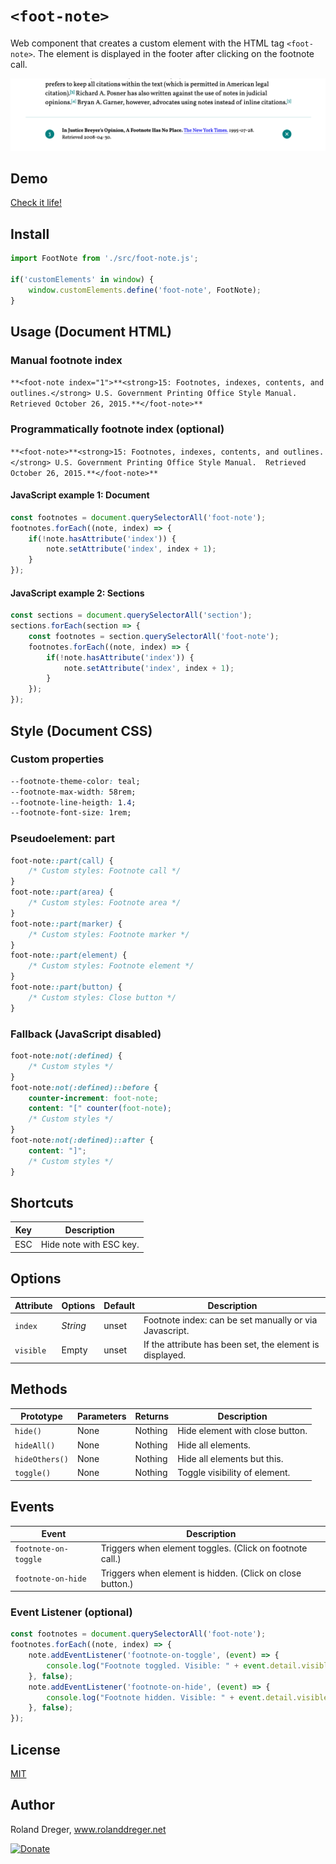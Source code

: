# `<foot-note>`

Web component that creates a custom element with the HTML tag `<foot-note>`. The element is displayed in the footer after clicking on the footnote call.

<img src="https://github.com/RolandDreger/web-components/raw/master/foot-note/foot-note_web_component.png" title="Footnote web component" alt="Footnote web component">


## Demo

[Check it life!](https://www.rolanddreger.net/components/foot-note/index.html) 


## Install

```javascript
import FootNote from './src/foot-note.js';

if('customElements' in window) {
	window.customElements.define('foot-note', FootNote);
}
```


## Usage (Document HTML)
### Manual footnote index
`
**<foot-note index="1">**<strong>15: Footnotes, indexes, contents, and outlines.</strong> U.S. Government Printing Office Style Manual.  Retrieved October 26, 2015.**</foot-note>**
`

### Programmatically footnote index (optional)
`
**<foot-note>**<strong>15: Footnotes, indexes, contents, and outlines.</strong> U.S. Government Printing Office Style Manual.  Retrieved October 26, 2015.**</foot-note>**
`

#### JavaScript example 1: Document

```javascript
const footnotes = document.querySelectorAll('foot-note');
footnotes.forEach((note, index) => {
	if(!note.hasAttribute('index')) {
		note.setAttribute('index', index + 1);
	}
});
```

#### JavaScript example 2: Sections
```javascript
const sections = document.querySelectorAll('section');
sections.forEach(section => {
	const footnotes = section.querySelectorAll('foot-note');
	footnotes.forEach((note, index) => {
		if(!note.hasAttribute('index')) {
			note.setAttribute('index', index + 1);
		}
	});
});
```


## Style (Document CSS)
### Custom properties
```css
--footnote-theme-color: teal;
--footnote-max-width: 58rem;
--footnote-line-heigth: 1.4;
--footnote-font-size: 1rem;
```

### Pseudoelement: part
```css
foot-note::part(call) {
	/* Custom styles: Footnote call */
}
foot-note::part(area) {
	/* Custom styles: Footnote area */
}
foot-note::part(marker) {
	/* Custom styles: Footnote marker */
}
foot-note::part(element) {
	/* Custom styles: Footnote element */
}
foot-note::part(button) {
	/* Custom styles: Close button */
}
```

### Fallback (JavaScript disabled)
```css
foot-note:not(:defined) {
	/* Custom styles */
}
foot-note:not(:defined)::before {
	counter-increment: foot-note;                  
  	content: "[" counter(foot-note);
	/* Custom styles */
}
foot-note:not(:defined)::after {             
  	content: "]";
	/* Custom styles */
}
```

## Shortcuts

| Key | Description            |
| --- | ---------------------- |
| ESC | Hide note with ESC key.|


## Options

| Attribute | Options  | Default | Description                                              | 
| --------- | -------- | ------- | -------------------------------------------------------- | 
| `index`   | *String* | unset   | Footnote index: can be set manually or via Javascript.   | 
| `visible` | Empty    | unset   | If the attribute has been set, the element is displayed. |


## Methods

| Prototype      | Parameters | Returns | Description                     | 
| ------------   | ---------- | ------- | ------------------------------- | 
| `hide() `      | None       | Nothing | Hide element with close button. | 
| `hideAll()`    | None       | Nothing | Hide all elements.              |
| `hideOthers()` | None       | Nothing | Hide all elements but this.     |
| `toggle()`     | None       | Nothing | Toggle visibility of element.   |


## Events

| Event                | Description                                               | 
| -------------------- | --------------------------------------------------------- | 
| `footnote-on-toggle` | Triggers when element toggles. (Click on footnote call.)  | 
| `footnote-on-hide`   | Triggers when element is hidden. (Click on close button.) |

### Event Listener (optional)
```javascript
const footnotes = document.querySelectorAll('foot-note');
footnotes.forEach((note, index) => {
	note.addEventListener('footnote-on-toggle', (event) => {
		console.log("Footnote toggled. Visible: " + event.detail.visible);
	}, false);
	note.addEventListener('footnote-on-hide', (event) => {
		console.log("Footnote hidden. Visible: " + event.detail.visible);
	}, false);
});
```


## License

[MIT](https://github.com/RolandDreger/web-components/blob/master/MIT-LICENSE.md)


## Author

Roland Dreger, www.rolanddreger.net

[![Donate](https://img.shields.io/badge/Donate-PayPal-green.svg)](https://www.paypal.com/cgi-bin/webscr?cmd=_donations&business=roland%2edreger%40a1%2enet&lc=AT&item_name=Roland%20Dreger%20%2f%20Donation%20for%20script%20development%20Kirby-Data-Importer&currency_code=EUR&bn=PP%2dDonationsBF%3abtn_donateCC_LG%2egif%3aNonHosted)